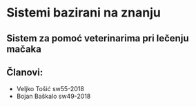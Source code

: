 # Sistemi bazirani na znanju

## Sistem za pomoć veterinarima pri lečenju mačaka

## Članovi:
- Veljko Tošić sw55-2018
- Bojan Baškalo sw49-2018

